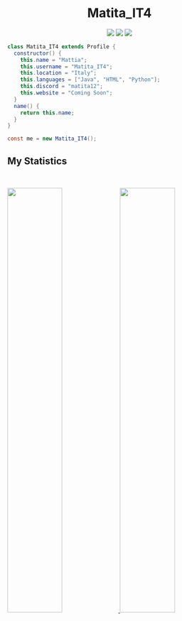 <h1 align="center">
  <b>Matita_IT4</b>
</h1>

<p>
<div align="center">
  <img src="https://img.shields.io/badge/-HTML-c58545?style=for-the-badge&logo=html5&logoColor=c58545&labelColor=282828">
  <img src="https://img.shields.io/badge/-Java-d1a01f?style=for-the-badge&logo=Java&logoColor=d1a01f&labelColor=282828">
  <img src="https://img.shields.io/badge/-Python-98b982?style=for-the-badge&logo=python&logoColor=98b982&labelColor=282828">
</div>
</p>

```Java
class Matita_IT4 extends Profile {
  constructor() {
    this.name = "Mattia";
    this.username = "Matita_IT4";
    this.location = "Italy";
    this.languages = ["Java", "HTML", "Python"];
    this.discord = "matita12";
    this.website = "Coming Soon";
  }
  name() {
    return this.name;
  }
}

const me = new Matita_IT4();
```

## My Statistics

<br/>
<p align="left">
  <a href="https://github.com/Jrmatita/">
  <img width="49.5%" src="https://github-readme-stats.vercel.app/api?username=Matita_IT4&show_icons=true&theme=gruvbox&hide_border=true" />
    <img width="49.5%" src="https://github-readme-streak-stats.herokuapp.com/?user=Matita_IT4&theme=gruvbox&hide_border=true" />
  </a>
</p>
<br>


